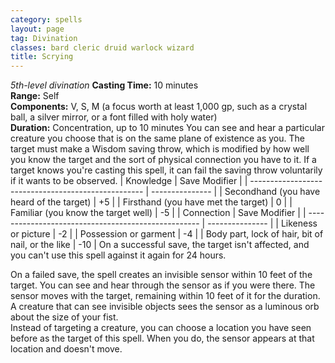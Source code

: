 ```yaml
---
category: spells
layout: page
tag: Divination
classes: bard cleric druid warlock wizard
title: Scrying
---
```


_5th-level divination_ **Casting Time:** 10 minutes    
**Range:** Self    
**Components:** V, S, M (a focus worth at least 1,000 gp, such as a crystal ball, a silver mirror, or a font filled with holy water)    
**Duration:** Concentration, up to 10 minutes You can see and hear a particular creature you choose that is on the same plane of existence as you. The target must make a Wisdom saving throw, which is modified by how well you know the target and the sort of physical connection you have to it. If a target knows you're casting this spell, it can fail the saving throw voluntarily if it wants to be observed.
| Knowledge                                           | Save Modifier   |
| --------------------------------------------------- | --------------- |
| Secondhand (you have heard of the target)           | +5              |
| Firsthand (you have met the target)                 | 0               |
| Familiar (you know the target well)                 | -5              |
| Connection                                          | Save Modifier   |
| --------------------------------------------------- | --------------- |
| Likeness or picture                                 | -2              |
| Possession or garment                               | -4              |
| Body part, lock of hair, bit of nail, or the like   | -10             |
 On a successful save, the target isn't affected, and you can't use this spell against it again for 24 hours.

    
On a failed save, the spell creates an invisible sensor within 10 feet of the target. You can see and hear through the sensor as if you were there. The sensor moves with the target, remaining within 10 feet of it for the duration. A creature that can see invisible objects sees the sensor as a luminous orb about the size of your fist.    
Instead of targeting a creature, you can choose a location you have seen before as the target of this spell. When you do, the sensor appears at that location and doesn't move. 